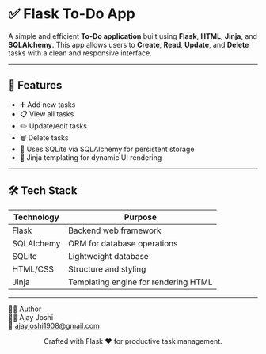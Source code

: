 # ✅ Flask To-Do App

A simple and efficient **To-Do application** built using **Flask**, **HTML**, **Jinja**, and **SQLAlchemy**. This app allows users to **Create**, **Read**, **Update**, and **Delete** tasks with a clean and responsive interface.

---

## 🚀 Features

- ➕ Add new tasks
- 📋 View all tasks
- ✏️ Update/edit tasks
- 🗑️ Delete tasks
- 💾 Uses SQLite via SQLAlchemy for persistent storage
- 📐 Jinja templating for dynamic UI rendering

---

## 🛠️ Tech Stack

| Technology   | Purpose                                |
|--------------|----------------------------------------|
| Flask        | Backend web framework                  |
| SQLAlchemy   | ORM for database operations            |
| SQLite       | Lightweight database                   |
| HTML/CSS     | Structure and styling                  |
| Jinja        | Templating engine for rendering HTML   |

---


🙋‍♂️ Author  
👨‍💻 Ajay Joshi  
📧 ajayjoshi1908@gmail.com  


<p align="center">Crafted with Flask ❤️ for productive task management.</p>
